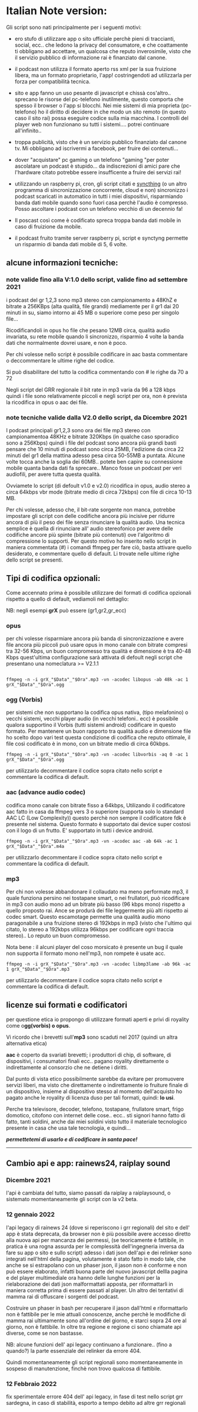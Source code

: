 # Italian Note version:

Gli script sono nati principalmente per i seguenti motivi:

- ero stufo di utilizzare app o sito ufficiale perchè pieni di traccianti, social, ecc.. che ledono la privacy del consumatore, e che coattamente  ti obbligano ad accettare, un qualcosa che reputo inverosimile, visto che il servizio pubblico di informazione rai è finanziato  dal  canone.

- il podcast non utilizza il formato aperto rss xml per la sua fruizione libera, ma un formato proprietario, l'app! costringendoti ad utilizzarla per forza per compatibilità tecnica.

- sito e app fanno un uso pesante di javascript e chissà cos'altro..  sprecano le risorse del pc-telefono inutilmente, questo comporta che spesso il browser o l'app si blocchi. Nei mie sistemi di mia proprieta (pc- telefono) ho il diritto di decidere in che modo un sito remoto  (in questo caso il sito rai) possa eseguire codice sulla mia macchina. 
I controlli del player web non funzionano su tutti i sistemi.... potrei continuare all'infinito..

- troppa publicità, visto che è un servizio pubblico  finanziato dal canone tv. Mi obbligano ad iscrivermi a facebook, per fruire dei contenuti...

- dover "acquistare" pc gaming o un telefono "gaming "per poter ascolatare un podcast è stupido... da indiscrezioni di amici pare che l'hardware citato potrebbe essere insufficente a fruire dei servizi rai!

- utilizzando un raspberry pi, cron, gli script citati e [syncthing](https://syncthing.net/) (o un altro programma di sincronizzazione concorrente, cloud e non) sincronizzo i podcast scaricati in automatico in tutti i miei dispositivi, risparmiando banda dati mobile quando sono fuori casa perchè l'audio è compresso. Posso ascoltare i podcast con un telefono vecchio di un decennio fa!

- Il poscast così come è codificato spreca troppa banda dati mobile in caso di fruizione da mobile.

- il podcast fruito tramite server raspberry pi, script e synctyng permette un risparmio di banda dati mobile di 5, 6 volte.


## alcune informazioni tecniche:

### note valide fino alla V:1.0 dello script, valide fino ad settembre 2021

i podcast  del gr 1,2,3 sono  mp3 stereo con campionamento a 48KhZ e bitrate a 256KBps (alta qualità, file grandi) mediamente per il gr1 dai 20 minuti in su, siamo intorno ai 45 MB o superiore come peso per singolo file...

 Ricodificandoli in opus ho file che pesano 12MB circa, qualità audio invariata, su rete mobile quando li sincronizzo, risparmio 4 volte la banda dati che normalmente dovrei usare, e non è poco.

Per chi volesse nello script è possibile codificare in aac  basta commentare o deccommentare le ultime righe del codice.

Si può disabilitare del tutto la codifica commentando con # le righe da 70 a 72

Negli script del GRR regionale il bit rate in mp3 varia da 96 a 128 kbps quindi i file sono relativamente piccoli e negli script per ora, non è prevista la ricodifica in opus o aac dei file.


### note tecniche valide dalla V2.0 dello script, da Dicembre 2021


I podcast principali gr1,2,3 sono ora dei file mp3 stereo con campionamentoa 48KHz e bitrate 320Kbps (in qualche caso sporadico sono a 256Kbps) quindi i file del podcast sono ancora più grandi basti pensare che 10 minuti di podcast sono circa 25MB, l'edizione da circa 22 minuti del gr1 della mattina adesso pesa circa 50-55MB a puntata. Alcune volte tocca anche la soglia dei 60MB.. potete ben capire su connessione mobile quanta banda dati fa sprecare.. Manco fosse un podcast per veri audiofili, per avere tutta questa qualità.

Ovviamete lo script (di defoult v1.0 e v2.0) ricodifica in opus, audio stereo a circa 64kbps vbr mode (bitrate medio di circa 72kbps) con file di circa 10-13 MB.

Per chi volesse, adesso  che, il bit-rate sorgente non manca, potrebbe impostare gli script con delle codifiche ancora più incisive per ridurre ancora di più il peso dei file senza rinunciare la qualità audio. Una tecnica semplice è quella di rinunciare all' audio stereofonico per avere delle codifiche ancore più spinte (bitrate più contenuti) ove l'algoritmo di compressione lo supporti. Per questo motivo ho inserito nello script in maniera commentata (#) i comandi ffmpeg per fare ciò, basta attivare quello desiderato, e commentare quello di default.
Li trovate nelle ultime righe dello script se presenti.

## Tipi di codifica opzionali:

Come accennato prima è possibile utilizzare dei formati di codifica opzionali rispetto a quello di default, vediamoli nel dettaglio:

NB: negli esempi **grX** può essere (gr1,gr2,gr_ecc)

### opus 
per chi volesse risparmiare ancora più banda di sincronizzazione e avere file ancora più piccoli può usare opus in mono canale con bitrate compresi tra 32-56 Kbps, un buon compromesso tra qualità e dimensione è tra 40-48 Kbps quest'ultima configurazione sarà attivata di defoult negli script che presentano una nomeclatura >= V2.1.1

```

ffmpeg -n -i grX_"$Data"_"$Ora".mp3 -vn -acodec libopus -ab 48k -ac 1 grX_"$Data"_"$Ora".ogg

```

### ogg (Vorbis)

per sistemi che non supportano la codifica opus nativa, (tipo melafonino) o vecchi sistemi, vecchi player audio (in vecchi telefoni.. ecc) è possibile qualora supportino il Vorbis (tutti sistemi android) codificare in questo formato. Per mantenere un buon rapporto tra qualità audio e dimensione file ho scelto dopo vari test questa condizione di codifica che reputo ottimale,  il file così codificato è in mono, con un bitrate medio di circa 60kbps.

```
ffmpeg -n -i grX_"$Data"_"$Ora".mp3 -vn -acodec libvorbis -aq 0 -ac 1 grX_"$Data"_"$Ora".ogg

```
per utilizzarlo decommentare il codice sopra citato nello script e commentare la codifica di default.

### aac (advance audio codec)

codifica mono canale con bitrate fisso a 64kbps, Utilizando il codificatore aac fatto in casa da ffmpeg vers 3 o superiore (supporta solo lo standard AAC LC (Low Complexity)) questo perchè non sempre il codificatore fdk è presente nel sistema. Questo formato è supportato dai device super costosi con il logo di un frutto. E' supportato in tutti i device android.

```
ffmpeg -n -i grX_"$Data"_"$Ora".mp3 -vn -acodec aac -ab 64k -ac 1 grX_"$Data"_"$Ora".m4a
```

per utilizzarlo decommentare il codice sopra citato nello script e commentare la codifica di default.

### mp3

Per chi non volesse abbandonare il collaudato ma meno performate mp3, il quale funziona persino nei tostapane smart, o nei frullatori, può ricodificare in mp3 con audio mono ad un bitrate più basso (96 kbps mono) rispetto a quello proposto rai. Ance se produrà dei file leggermente più alti rispetto ai codec smart. Questo escamotage permette una qualità audio mono paragonabile a una fruizione stereo di 192kbps in mp3 (visto che l'ultimo qui citato, lo stereo a 192kbps utilizza 96kbps per codificare ogni traccia stereo).. Lo reputo un buon compromesso.

Nota bene : il alcuni player del coso morsicato è presente un bug il quale non supporta il formato mono nell'mp3, non rompete è usate acc.

```
ffmpeg -n -i grX_"$Data"_"$Ora".mp3 -vn -acodec libmp3lame -ab 96k -ac 1 grX_"$Data"_"$Ora".mp3
```
per utilizzarlo decommentare il codice sopra citato nello script e commentare la codifica di default.


## licenze sui formati e codificatori

per questione etica io propongo di utilizzare formati aperti e privi di royality come o**gg(vorbis) o opus**.

Vi ricordo che i brevetti sull'**mp3** sono scaduti nel 2017 (quindi un altra alternativa etica)

**aac** è coperto da svariati brevetti; i  produttori di chip, di software, di dispositivi, i consumatori finali ecc.. pagano royality direttamente o indirettamente al consorzio che ne detiene i diritti.

 Dal punto di vista etico possibilmente sarebbe da evitare per promuovere servizi liberi, ma visto che direttamente o indirettamente io fruiture finale di un dispositivo, insieme al dispositivo stesso al momento dell'acquisto ho pagato anche le royality di licenza duso per tali formati, quindi:  **lo usi**. 
 
Perche tra televisore, decoder, telefono, tostapane, frullatore smart, frigo domotico, citofono con internet delle cose.. ecc..  sti signori hanno fatto di fatto, tanti soldini, anche dai miei soldini visto tutto il materiale tecnologico presente in casa che usa tale tecnologia,  e quindi...

***permettetemi di usarlo e di codificare in santa pace!***

---

## Cambio api e app: rainews24, raiplay sound

### Dicembre 2021

l'api è cambiata del tutto, siamo passati da raiplay a raiplaysound, o sistemato momentaneamente gli script con la v2 beta.

### 12 gennaio 2022

l'api legacy di rainews 24 (dove si reperiscono i grr regionali) del sito e dell' app è stata deprecata, da browser non è più possibile avere accesso diretto  alla nuova api per mancanza dei permessi, (se teoricamente è fattibile, in pratica è una rogna assurda per le complessità dell'ingegneria inversa da fare su app o sito e sullo script) adesso i dati json dell'api e dei relinker sono integrati nell'html della pagina, volutamente è stato fatto in modo tale, che anche se si estrapolano con un phaser json, il jason non è conforme e non può essere elaborato, infatti buona parte del nuovo javascript dellla pagina e del player multimediale ora hanno delle lunghe funzioni  per la rielaborazione dei dati json malformattati apposta,  per riformattarli in maniera corretta prima di essere passati al player. Un altro dei tentativi di mamma rai di offuscare i sorgenti del podcast.

Costruire un phaser in bash per recuperare il jason dall'html e riformattarlo non è fattibile per le mie attuali conoscenze, anche perchè le modifiche di mamma rai ultimamente sono all'ordine del giorno, e starci sopra 24 ore al giorno,  non è fattibile. In oltre tra regione e regione ci sono chiamate api diverse, come se non bastasse.

NB: alcune funzioni dell' api legacy continuano a funzionare.. (fino a quando?) la parte essenziale dei relinker da errore 404. 

Quindi momentaneamente gli script regionali sono momentaneamente in sospeso di manutenzione, finchè non trovo qualcosa di fattibile.

### 12 Febbraio 2022

fix sperimentale errore 404 dell' api legacy, in fase di test nello script grr sardegna, in caso di stabilità, esporto a tempo debito ad altre grr regionali
